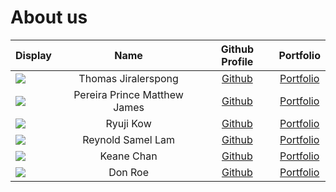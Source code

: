 # About us

| Display                                             |             Name             |              Github Profile              |                Portfolio                |
| --------------------------------------------------- | :--------------------------: | :--------------------------------------: | :-------------------------------------: |
| ![](https://via.placeholder.com/100.png?text=Photo) | Thomas Jiralerspong          | [Github](https://github.com/superkaiba)  | [Portfolio](/team/thomasjiralerspong.md)|
| ![](NoPhoto)                                        | Pereira Prince Matthew James |  [Github](https://github.com/Magmanat)   | [Portfolio](docs/team/PrincePereira.md) |
| ![](myphoto)                                        |          Ryuji Kow           |  [Github](https://github.com/Ryujikjs)   |   [Portfolio](docs/team/RyujiKow.md)    |
| ![](NoPhotos)                                       |      Reynold Samel Lam       | [Github](https://github.com/Reynold-SL)  |  [Portfolio](docs/team/reynoldlam.md)   |
| ![](NoPhotos)                                       |          Keane Chan          | [Github](https://github.com/typingpanda) |   [Portfolio](docs/team/KeaneChan.md)   |
| ![](https://via.placeholder.com/100.png?text=Photo) |           Don Roe            |      [Github](https://github.com/)       |    [Portfolio](docs/team/johndoe.md)    |

